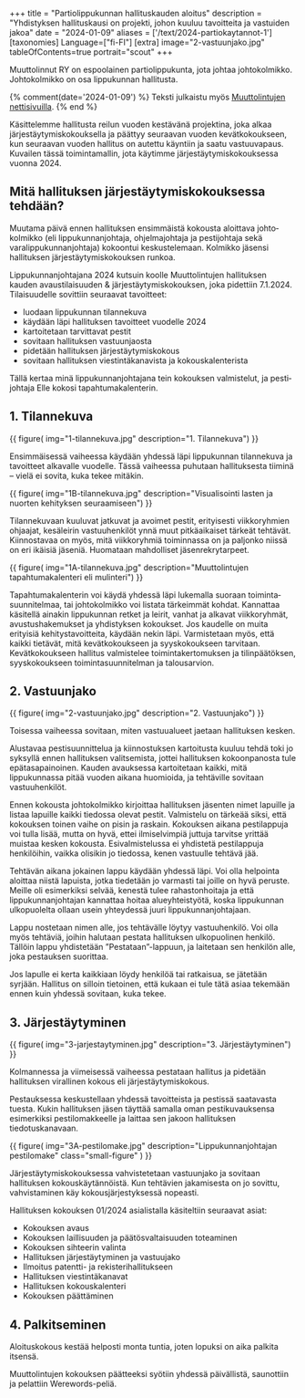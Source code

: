 +++
title = "Partiolippukunnan hallituskauden aloitus"
description = "Yhdistyksen hallituskausi on projekti, johon kuuluu tavoitteita ja vastuiden jakoa"
date = "2024-01-09"
aliases = ['/text/2024-partiokaytannot-1']
[taxonomies]
Language=["fi-FI"]
[extra]
image="2-vastuunjako.jpg"
tableOfContents=true
portrait="scout"
+++

Muuttolinnut RY on espoolainen partio&shy;lippukunta, jota johtaa johto&shy;kolmikko. Johto&shy;kolmikko on osa lippukunnan hallitusta.

{% comment(date='2024-01-09') %}
Teksti julkaistu myös [Muuttolintujen nettisivuilla](https://muuttolinnut.fi/hallituskauden-aloitus/).
{% end %}


Käsittelemme hallitusta reilun vuoden kestävänä projektina, joka alkaa järjestäytymis­kokouksella ja päättyy seuraavan vuoden kevät­kokoukseen, kun seuraavan vuoden hallitus on autettu käyntiin ja saatu vastuu­vapaus. Kuvailen tässä toimintamallin, jota käytimme järjestäytymiskokouksessa vuonna 2024.

## Mitä hallituksen järjestäytymiskokouksessa tehdään?

Muutama päivä ennen hallituksen ensimmäistä kokousta aloittava johto­kolmikko (eli lippukunnan­johtaja, ohjelma­johtaja ja pesti­johtaja sekä varalippu­kunnan­johtaja) kokoontui keskustelemaan. Kolmikko jäsensi hallituksen järjestäytymiskokouksen runkoa.

Lippukunnanjohtajana 2024 kutsuin koolle Muuttolintujen hallituksen kauden avaustilaisuuden & järjestäytymiskokouksen, joka pidettiin 7.1.2024. Tilaisuudelle sovittiin seuraavat tavoitteet:

- luodaan lippukunnan tilannekuva
- käydään läpi hallituksen tavoitteet vuodelle 2024
- kartoitetaan tarvittavat pestit
- sovitaan hallituksen vastuunjaosta
- pidetään hallituksen järjestäytymiskokous
- sovitaan hallituksen viestintäkanavista ja kokouskalenterista

Tällä kertaa minä lippukunnan­johtajana tein kokouksen valmis­telut, ja pesti­johtaja Elle kokosi tapahtuma­kalenterin.

## 1. Tilannekuva

{{
    figure(
        img="1-tilannekuva.jpg"
        description="1. Tilannekuva")
}}

Ensimmäisessä vaiheessa käydään yhdessä läpi lippukunnan tilannekuva ja tavoitteet alkavalle vuodelle. Tässä vaiheessa puhutaan hallituksesta tiiminä – vielä ei sovita, kuka tekee mitäkin.


{{
    figure(
        img="1B-tilannekuva.jpg"
        description="Visualisointi lasten ja nuorten kehityksen seuraamiseen")
}}

Tilannekuvaan kuuluvat jatkuvat ja avoimet pestit, erityisesti viikkoryhmien ohjaajat, kesäleirin vastuuhenkilöt ynnä muut pitkäaikaiset tärkeät tehtävät. Kiinnostavaa on myös, mitä viikkoryhmiä toiminnassa on ja paljonko niissä on eri ikäisiä jäseniä. Huomataan mahdolliset jäsenrekrytarpeet.


{{
    figure(
        img="1A-tilannekuva.jpg"
        description="Muuttolintujen tapahtumakalenteri eli mulinteri")
}}

Tapahtumakalenterin voi käydä yhdessä läpi lukemalla suoraan toiminta­suunnitelmaa, tai johtokolmikko voi listata tärkeimmät kohdat. Kannattaa käsitellä ainakin lippukunnan retket ja leirit, vanhat ja alkavat viikkoryhmät, avustushakemukset ja yhdistyksen kokoukset. Jos kaudelle on muita erityisiä kehitystavoitteita, käydään nekin läpi. Varmistetaan myös, että kaikki tietävät, mitä kevätkokoukseen ja syyskokoukseen tarvitaan. Kevätkokoukseen hallitus valmistelee toiminta&shy;kertomuksen ja tilinpäätöksen, syyskokoukseen toiminta&shy;suunnitelman ja talousarvion.


## 2. Vastuunjako

{{
    figure(
        img="2-vastuunjako.jpg"
        description="2. Vastuunjako")
}}

Toisessa vaiheessa sovitaan, miten vastuualueet jaetaan hallituksen kesken.

Alustavaa pestisuunnittelua ja kiinnostuksen kartoitusta kuuluu tehdä toki jo syksyllä ennen hallituksen valitsemista, jottei hallituksen kokoonpanosta tule epätasapainoinen. Kauden avauksessa kartoitetaan kaikki, mitä lippukunnassa pitää vuoden aikana huomioida, ja tehtäville sovitaan vastuuhenkilöt.

Ennen kokousta johtokolmikko kirjoittaa hallituksen jäsenten nimet lapuille ja listaa lapuille kaikki tiedossa olevat pestit. Valmistelu on tärkeää siksi, että kokouksen toinen vaihe on pisin ja raskain. Kokouksen aikana pestilappuja voi tulla lisää, mutta on hyvä, ettei ilmiselvimpiä juttuja tarvitse yrittää muistaa kesken kokousta. Esivalmistelussa ei yhdistetä pestilappuja henkilöihin, vaikka olisikin jo tiedossa, kenen vastuulle tehtävä jää.

Tehtävän aikana jokainen lappu käydään yhdessä läpi. Voi olla helpointa aloittaa niistä lapuista, jotka tiedetään jo varmasti tai joille on hyvä peruste. Meille oli esimerkiksi selvää, kenestä tulee rahastonhoitaja ja että lippukunnanjohtajan kannattaa hoitaa alueyhteistyötä, koska lippukunnan ulkopuolelta ollaan usein yhteydessä juuri lippukunnanjohtajaan.

Lappu nostetaan nimen alle, jos tehtävälle löytyy vastuuhenkilö. Voi olla myös tehtäviä, joihin halutaan pestata hallituksen ulkopuolinen henkilö. Tällöin lappu yhdistetään ”Pestataan”-lappuun, ja laitetaan sen henkilön alle, joka pestauksen suorittaa.

Jos lapulle ei kerta kaikkiaan löydy henkilöä tai ratkaisua, se jätetään syrjään. Hallitus on silloin tietoinen, että kukaan ei tule tätä asiaa tekemään ennen kuin yhdessä sovitaan, kuka tekee.

## 3. Järjestäytyminen

{{
    figure(
        img="3-jarjestaytyminen.jpg"
        description="3. Järjestäytyminen")
}}

Kolmannessa ja viimeisessä vaiheessa pestataan hallitus ja pidetään hallituksen virallinen kokous eli järjestäytymiskokous. 

Pestauksessa keskustellaan yhdessä tavoitteista ja pestissä saatavasta tuesta. Kukin hallituksen jäsen täyttää samalla oman pestikuvauksensa esimerkiksi pestilomakkeelle ja laittaa sen jakoon hallituksen tiedotuskanavaan.


{{
    figure(
        img="3A-pestilomake.jpg"
        description="Lippukunnanjohtajan pestilomake"
        class="small-figure"
    )
}}

Järjestäytymiskokouksessa vahvistetetaan vastuunjako ja sovitaan hallituksen kokouskäytännöistä. Kun tehtävien jakamisesta on jo sovittu, vahvistaminen käy kokousjärjestyksessä nopeasti.

Hallituksen kokouksen 01/2024 asialistalla käsiteltiin seuraavat asiat:

- Kokouksen avaus
- Kokouksen laillisuuden ja päätösvaltaisuuden toteaminen
- Kokouksen sihteerin valinta
- Hallituksen järjestäytyminen ja vastuujako
- Ilmoitus patentti- ja rekisterihallitukseen
- Hallituksen viestintäkanavat
- Hallituksen kokouskalenteri
- Kokouksen päättäminen

## 4. Palkitseminen

Aloituskokous kestää helposti monta tuntia, joten lopuksi on aika palkita itsensä.

Muuttolintujen kokouksen päätteeksi syötiin yhdessä päivällistä, saunottiin ja pelattiin Werewords-peliä.